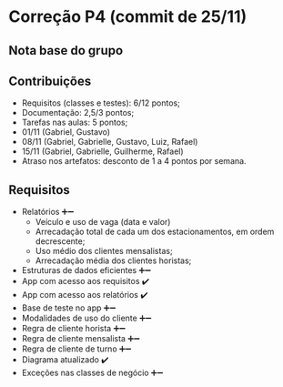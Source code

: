 # Correção P4 (commit de 25/11)

## Nota base do grupo

## Contribuições

  - Requisitos (classes e testes): 6/12 pontos;
  - Documentação: 2,5/3 pontos;
  - Tarefas nas aulas: 5 pontos;
  - 01/11 (Gabriel, Gustavo)
  - 08/11 (Gabriel, Gabrielle, Gustavo, Luiz, Rafael)
  - 15/11 (Gabriel, Gabrielle, Guilherme, Rafael)
  - Atraso nos artefatos: desconto de 1 a 4 pontos por semana.

## Requisitos

  - Relatórios ➕➖
    - Veículo e uso de vaga (data e valor)
    - Arrecadação total de cada um dos estacionamentos, em ordem decrescente;
    - Uso médio dos clientes mensalistas;
    - Arrecadação média dos clientes horistas;
  - Estruturas de dados eficientes ➕➖
  - App com acesso aos requisitos ✔️
  - App com acesso aos relatórios ✔️
  - Base de teste no app ➕➖
  - Modalidades de uso do cliente ➕➖
  - Regra de cliente horista ➕➖
  - Regra de cliente mensalista ➕➖
  - Regra de cliente de turno ➕➖
  - Diagrama atualizado ✔️
  - Exceções nas classes de negócio ➕➖
